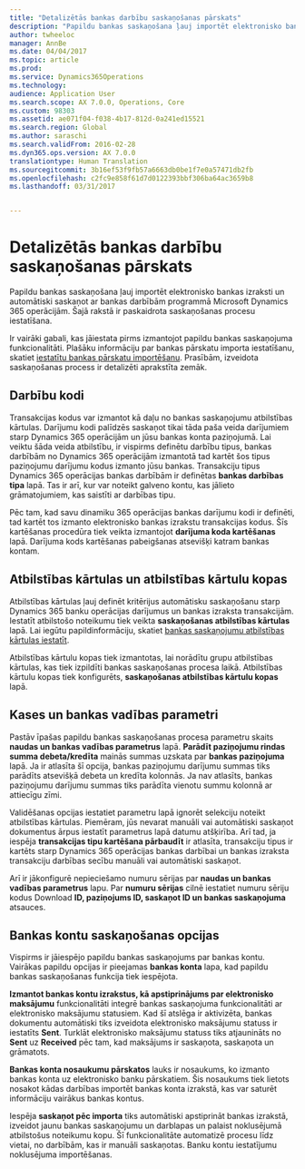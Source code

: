 ```yaml
---
title: "Detalizētās bankas darbību saskaņošanas pārskats"
description: "Papildu bankas saskaņošana ļauj importēt elektronisko bankas izraksti un automātiski saskaņot ar bankas darbībām programmā Microsoft Dynamics 365 operācijām.  Šajā rakstā ir paskaidrota saskaņošanas procesu iestatīšana."
author: twheeloc
manager: AnnBe
ms.date: 04/04/2017
ms.topic: article
ms.prod: 
ms.service: Dynamics365Operations
ms.technology: 
audience: Application User
ms.search.scope: AX 7.0.0, Operations, Core
ms.custom: 98303
ms.assetid: ae071f04-f038-4b17-812d-0a241ed15521
ms.search.region: Global
ms.author: saraschi
ms.search.validFrom: 2016-02-28
ms.dyn365.ops.version: AX 7.0.0
translationtype: Human Translation
ms.sourcegitcommit: 3b16ef53f9fb57a6663db0be1f7e0a57471db2fb
ms.openlocfilehash: c2fc9e858f61d7d0122393bbf306ba64ac3659b8
ms.lasthandoff: 03/31/2017


---
```


# <a name="advanced-bank-reconciliation-overview"></a>Detalizētās bankas darbību saskaņošanas pārskats

Papildu bankas saskaņošana ļauj importēt elektronisko bankas izraksti un automātiski saskaņot ar bankas darbībām programmā Microsoft Dynamics 365 operācijām.  Šajā rakstā ir paskaidrota saskaņošanas procesu iestatīšana.  

Ir vairāki gabali, kas jāiestata pirms izmantojot papildu bankas saskaņojuma funkcionalitāti. Plašāku informāciju par bankas pārskatu importa iestatīšanu, skatiet [iestatītu bankas pārskatu importēšanu](set-up-advanced-bank-reconciliation-import-process.md).  Prasībām, izveidota saskaņošanas process ir detalizēti aprakstīta zemāk.

## <a name="transaction-codes"></a>Darbību kodi
Transakcijas kodus var izmantot kā daļu no bankas saskaņojumu atbilstības kārtulas.  Darījumu kodi palīdzēs saskaņot tikai tāda paša veida darījumiem starp Dynamics 365 operācijām un jūsu bankas konta paziņojumā.  Lai veiktu šāda veida atbilstību, ir vispirms definētu darbību tipus, bankas darbībām no Dynamics 365 operācijām izmantotā tad kartēt šos tipus paziņojumu darījumu kodus izmanto jūsu bankas.  Transakciju tipus Dynamics 365 operācijas bankas darbībām ir definētas **bankas darbības tipa** lapā.  Tas ir arī, kur var noteikt galveno kontu, kas jālieto grāmatojumiem, kas saistīti ar darbības tipu. 

Pēc tam, kad savu dinamiku 365 operācijas bankas darījumu kodi ir definēti, tad kartēt tos izmanto elektronisko bankas izrakstu transakcijas kodus.  Šīs kartēšanas procedūra tiek veikta izmantojot **darījuma koda kartēšanas** lapā.  Darījuma kods kartēšanas pabeigšanas atsevišķi katram bankas kontam.

## <a name="matching-rules-and-matching-rule-sets"></a>Atbilstības kārtulas un atbilstības kārtulu kopas
Atbilstības kārtulas ļauj definēt kritērijus automātisku saskaņošanu starp Dynamics 365 banku operācijas darījumus un bankas izraksta transakcijām.  Iestatīt atbilstošo noteikumu tiek veikta **saskaņošanas atbilstības kārtulas** lapā.  Lai iegūtu papildinformāciju, skatiet [bankas saskaņojumu atbilstības kārtulas iestatīt](set-up-bank-reconciliation-matching-rules.md). 

Atbilstības kārtulu kopas tiek izmantotas, lai norādītu grupu atbilstības kārtulas, kas tiek izpildīti bankas saskaņošanas procesa laikā.  Atbilstības kārtulu kopas tiek konfigurēts, **saskaņošanas atbilstības kārtulu kopas** lapā.

## <a name="cash-and-bank-management-parameters"></a>Kases un bankas vadības parametri
Pastāv īpašas papildu bankas saskaņošanas procesa parametru skaits **naudas un bankas vadības parametrus** lapā.  **Parādīt paziņojumu rindas summa debeta/kredīta** mainās summas uzskata par **bankas paziņojuma** lapā.  Ja ir atlasīta šī opcija, bankas paziņojumu darījumu summas tiks parādīts atsevišķā debeta un kredīta kolonnās.  Ja nav atlasīts, bankas paziņojumu darījumu summas tiks parādīta vienotu summu kolonnā ar attiecīgu zīmi. 

Validēšanas opcijas iestatiet parametru lapā ignorēt selekciju noteikt atbilstības kārtulas.  Piemēram, jūs nevarat manuāli vai automātiski saskaņot dokumentus ārpus iestatīt parametrus lapā datumu atšķirība.  Arī tad, ja iespēja **transakcijas tipu kartēšana pārbaudīt** ir atlasīta, transakciju tipus ir kartēts starp Dynamics 365 operācijas bankas darbībai un bankas izraksta transakciju darbības secību manuāli vai automātiski saskaņot. 

Arī ir jākonfigurē nepieciešamo numuru sērijas par **naudas un bankas vadības parametrus** lapu.  Par **numuru sērijas** cilnē iestatiet numuru sēriju kodus Download **ID, paziņojums ID, saskaņot ID un bankas saskaņojuma** atsauces.

## <a name="bank-account-reconciliation-options"></a>Bankas kontu saskaņošanas opcijas
Vispirms ir jāiespējo papildu bankas saskaņojums par bankas kontu.  Vairākas papildu opcijas ir pieejamas **bankas konta** lapa, kad papildu bankas saskaņošanas funkcija tiek iespējota. 

**Izmantot bankas kontu izrakstus, kā apstiprinājums par elektronisko maksājumu** funkcionalitāti integrē bankas saskaņojuma funkcionalitāti ar elektronisko maksājumu statusiem.  Kad šī atslēga ir aktivizēta, bankas dokumentu automātiski tiks izveidota elektronisko maksājumu statuss ir iestatīts **Sent**.  Turklāt elektronisko maksājumu statuss tiks atjaunināts no **Sent** uz **Received** pēc tam, kad maksājums ir saskaņota, saskaņota un grāmatots. 

**Bankas konta nosaukumu pārskatos** lauks ir nosaukums, ko izmanto bankas konta uz elektronisko banku pārskatiem.  Šis nosaukums tiek lietots nosakot kādas darbības importēt bankas konta izrakstā, kas var saturēt informāciju vairākus bankas kontus. 

Iespēja **saskaņot pēc importa** tiks automātiski apstiprināt bankas izrakstā, izveidot jaunu bankas saskaņojumu un darblapas un palaist noklusējumā atbilstošus noteikumu kopu.  Šī funkcionalitāte automatizē procesu līdz vietai, no darbībām, kas ir manuāli saskaņotas.  Banku kontu iestatījumu noklusējuma importēšanas.


